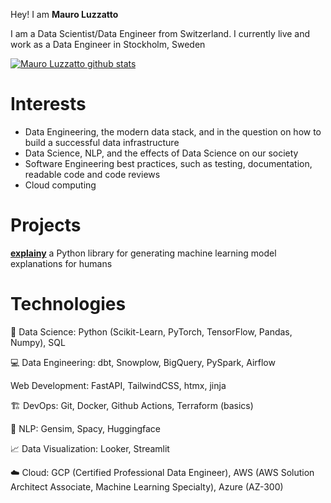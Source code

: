 Hey! I am **Mauro Luzzatto**

I am a Data Scientist/Data Engineer from Switzerland. I currently live and work as a Data Engineer in Stockholm, Sweden

[![Mauro Luzzatto github stats](https://github-readme-stats.vercel.app/api?username=MauroLuzzatto&show_icons=true)](https://github.com/anuraghazra/github-readme-stats)


# Interests

- Data Engineering, the modern data stack, and in the question on how to build a successful data infrastructure
- Data Science, NLP, and the effects of Data Science on our society
- Software Engineering best practices, such as testing, documentation, readable code and code reviews
- Cloud computing


# Projects

**<a href="https://github.com/MauroLuzzatto/explainy"> explainy</a>** a Python library for generating machine learning model explanations for humans

# Technologies

<p>🚀 Data Science: Python (Scikit-Learn, PyTorch, TensorFlow, Pandas, Numpy), SQL</p>
<p>💻 Data Engineering: dbt, Snowplow, BigQuery, PySpark, Airflow</p>
<p>Web Development: FastAPI, TailwindCSS, htmx, jinja</p>
<p>🏗️ DevOps: Git, Docker, Github Actions, Terraform (basics)</p>
<p>💬 NLP: Gensim, Spacy, Huggingface</p>
<p>📈 Data Visualization: Looker, Streamlit</p>
<p>☁️ Cloud: GCP (Certified Professional Data Engineer), AWS (AWS Solution Architect Associate, Machine Learning Specialty), Azure (AZ-300)
</p>


